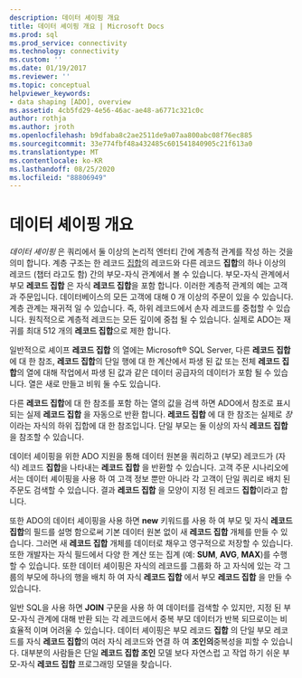 ```yaml
---
description: 데이터 셰이핑 개요
title: 데이터 셰이핑 개요 | Microsoft Docs
ms.prod: sql
ms.prod_service: connectivity
ms.technology: connectivity
ms.custom: ''
ms.date: 01/19/2017
ms.reviewer: ''
ms.topic: conceptual
helpviewer_keywords:
- data shaping [ADO], overview
ms.assetid: 4cb5fd29-4e56-46ac-ae48-a6771c321c0c
author: rothja
ms.author: jroth
ms.openlocfilehash: b9dfaba8c2ae2511de9a07aa800abc08f76ec885
ms.sourcegitcommit: 33e774fbf48a432485c601541840905c21f613a0
ms.translationtype: MT
ms.contentlocale: ko-KR
ms.lasthandoff: 08/25/2020
ms.locfileid: "88806949"
---
```

# <a name="data-shaping-overview"></a>데이터 셰이핑 개요
*데이터 셰이핑* 은 쿼리에서 둘 이상의 논리적 엔터티 간에 계층적 관계를 작성 하는 것을 의미 합니다. 계층 구조는 한 레코드 [집합](../../reference/ado-api/recordset-object-ado.md)의 레코드와 다른 레코드 **집합**의 하나 이상의 레코드 (챕터 라고도 함) 간의 부모-자식 관계에서 볼 수 있습니다. 부모-자식 관계에서 부모 **레코드 집합** 은 자식 **레코드 집합**을 포함 합니다. 이러한 계층적 관계의 예는 고객과 주문입니다. 데이터베이스의 모든 고객에 대해 0 개 이상의 주문이 있을 수 있습니다. 계층 관계는 재귀적 일 수 있습니다. 즉, 하위 레코드에서 손자 레코드를 중첩할 수 있습니다. 원칙적으로 계층적 레코드는 모든 깊이에 중첩 될 수 있습니다. 실제로 ADO는 재귀를 최대 512 개의 **레코드 집합**으로 제한 합니다.  
  
 일반적으로 셰이프 **레코드 집합** 의 열에는 Microsoft® SQL Server, 다른 **레코드 집합**에 대 한 참조, **레코드 집합**의 단일 행에 대 한 계산에서 파생 된 값 또는 전체 **레코드 집합**의 열에 대해 작업에서 파생 된 값과 같은 데이터 공급자의 데이터가 포함 될 수 있습니다. 열은 새로 만들고 비워 둘 수도 있습니다.  
  
 다른 **레코드 집합**에 대 한 참조를 포함 하는 열의 값을 검색 하면 ADO에서 참조로 표시 되는 실제 **레코드 집합** 을 자동으로 반환 합니다. **레코드 집합** 에 대 한 참조는 실제로 *장*이라는 자식의 하위 집합에 대 한 참조입니다. 단일 부모는 둘 이상의 자식 **레코드 집합**을 참조할 수 있습니다.  
  
 데이터 셰이핑을 위한 ADO 지원을 통해 데이터 원본을 쿼리하고 (부모) 레코드가 (자식) 레코드 **집합**을 나타내는 **레코드 집합** 을 반환할 수 있습니다. 고객 주문 시나리오에서는 데이터 셰이핑을 사용 하 여 고객 정보 뿐만 아니라 각 고객이 단일 쿼리로 배치 된 주문도 검색할 수 있습니다. 결과 **레코드 집합** 을 모양이 지정 된 레코드 **집합**이라고 합니다.  
  
 또한 ADO의 데이터 셰이핑을 사용 하면 **new** 키워드를 사용 하 여 부모 및 자식 **레코드 집합**의 필드를 설명 함으로써 기본 데이터 원본 없이 새 **레코드 집합** 개체를 만들 수 있습니다. 그러면 새 **레코드 집합** 개체를 데이터로 채우고 영구적으로 저장할 수 있습니다. 또한 개발자는 자식 필드에서 다양 한 계산 또는 집계 (예: **SUM**, **AVG**, **MAX**)를 수행할 수 있습니다. 또한 데이터 셰이핑은 자식의 레코드를 그룹화 하 고 자식에 있는 각 그룹의 부모에 하나의 행을 배치 하 여 자식 **레코드 집합** 에서 부모 **레코드 집합** 을 만들 수 있습니다.  
  
 일반 SQL을 사용 하면 **JOIN** 구문을 사용 하 여 데이터를 검색할 수 있지만, 지정 된 부모-자식 관계에 대해 반환 되는 각 레코드에서 중복 부모 데이터가 반복 되므로이는 비효율적 이며 어려울 수 있습니다. 데이터 셰이핑은 부모 레코드 **집합** 의 단일 부모 레코드를 자식 **레코드 집합**의 여러 자식 레코드와 연결 하 여 **조인의**중복성을 피할 수 있습니다. 대부분의 사람들은 단일 **레코드 집합 조인** 모델 보다 자연스럽 고 작업 하기 쉬운 부모-자식 **레코드 집합** 프로그래밍 모델을 찾습니다.